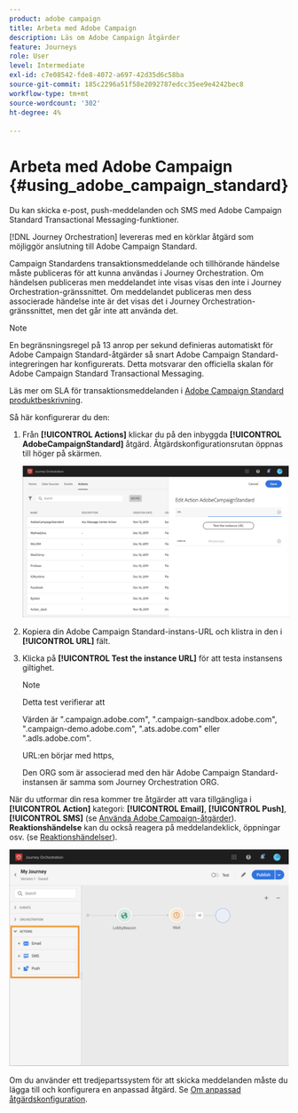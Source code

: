 ```yaml
---
product: adobe campaign
title: Arbeta med Adobe Campaign
description: Läs om Adobe Campaign åtgärder
feature: Journeys
role: User
level: Intermediate
exl-id: c7e08542-fde8-4072-a697-42d35d6c58ba
source-git-commit: 185c2296a51f58e2092787edcc35ee9e4242bec8
workflow-type: tm+mt
source-wordcount: '302'
ht-degree: 4%

---
```


# Arbeta med Adobe Campaign  {#using_adobe_campaign_standard}

Du kan skicka e-post, push-meddelanden och SMS med Adobe Campaign Standard Transactional Messaging-funktioner.

[!DNL Journey Orchestration] levereras med en körklar åtgärd som möjliggör anslutning till Adobe Campaign Standard.

Campaign Standardens transaktionsmeddelande och tillhörande händelse måste publiceras för att kunna användas i Journey Orchestration. Om händelsen publiceras men meddelandet inte visas visas den inte i Journey Orchestration-gränssnittet. Om meddelandet publiceras men dess associerade händelse inte är det visas det i Journey Orchestration-gränssnittet, men det går inte att använda det.

>[!NOTE]
>
>En begränsningsregel på 13 anrop per sekund definieras automatiskt för Adobe Campaign Standard-åtgärder så snart Adobe Campaign Standard-integreringen har konfigurerats. Detta motsvarar den officiella skalan för Adobe Campaign Standard Transactional Messaging.
>
>Läs mer om SLA för transaktionsmeddelanden i [Adobe Campaign Standard produktbeskrivning](https://helpx.adobe.com/se/legal/product-descriptions/campaign-standard.html).

Så här konfigurerar du den:

1. Från **[!UICONTROL Actions]** klickar du på den inbyggda **[!UICONTROL AdobeCampaignStandard]** åtgärd. Åtgärdskonfigurationsrutan öppnas till höger på skärmen.

   ![](../assets/actioncampaign.png)

1. Kopiera din Adobe Campaign Standard-instans-URL och klistra in den i **[!UICONTROL URL]** fält.

1. Klicka på **[!UICONTROL Test the instance URL]** för att testa instansens giltighet.

   >[!NOTE]
   >
   >Detta test verifierar att
   >
   >Värden är &quot;.campaign.adobe.com&quot;, &quot;.campaign-sandbox.adobe.com&quot;, &quot;.campaign-demo.adobe.com&quot;, &quot;.ats.adobe.com&quot; eller &quot;.adls.adobe.com&quot;.
   >
   >URL:en börjar med https,
   >
   >Den ORG som är associerad med den här Adobe Campaign Standard-instansen är samma som Journey Orchestration ORG.

När du utformar din resa kommer tre åtgärder att vara tillgängliga i **[!UICONTROL Action]** kategori: **[!UICONTROL Email]**, **[!UICONTROL Push]**, **[!UICONTROL SMS]** (se [Använda Adobe Campaign-åtgärder](../building-journeys/using-adobe-campaign-actions.md)). **Reaktionshändelse** kan du också reagera på meddelandeklick, öppningar osv. (se [Reaktionshändelser](../building-journeys/reaction-events.md)).

![](../assets/journey58.png)

Om du använder ett tredjepartssystem för att skicka meddelanden måste du lägga till och konfigurera en anpassad åtgärd. Se [Om anpassad åtgärdskonfiguration](../action/about-custom-action-configuration.md).
